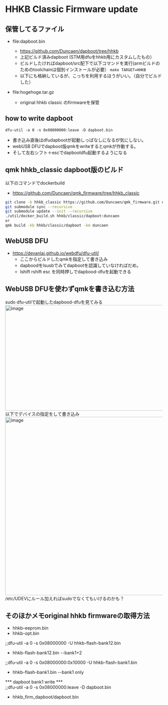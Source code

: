 # HHKB Classic Firmware update

## 保管してるファイル
- file:dapboot.bin
  - https://github.com/Duncaen/dapboot/tree/hhkb
  - 上記ビルド済みdapboot (STM用dfuをhhkb用にカスタムしたもの）
  - ビルドしたければdapboot/src配下で以下コマンドを実行(armビルドのためのtoolchainは個別インストールが必要）
    ```make TARGET=HHKB```
  - 以下にも格納しているが、こっちを利用するほうがいい。（自分でビルドした）

- file:hogehoge.tar.gz
  - original hhkb classic のfirmwareを保管

## how to write dapboot
```
dfu-util -a 0 -s 0x08000000:leave -D dapboot.bin
```

 - 書き込み直後はdfudapbootが起動しっぱなしになるが気にしない。
 - webUSB DFUでdapboot版qmkをwriteするとqmkが作動する。
 - そして左右シフト＋escでdapbootdfu起動するようになる

## qmk hhkb_classic dapboot版のビルド
以下のコマンドでdockerbuild
- https://github.com/Duncaen/qmk_firmware/tree/hhkb_classic
```bash
git clone -b hhkb_classic https://github.com/Duncaen/qmk_firmware.git qmk_firmware_hhkbclassic
git submodule sync --recursive  
git submodule update --init --recursive  
./util/docker_build.sh hhkb/classic/dapboot:duncaen 
or 
qmk build -kb hhkb/classic/dapboot -km duncaen
```

## WebUSB DFU
- https://devanlai.github.io/webdfu/dfu-util/
  - ここからビルドしたqmkを指定して書き込み
  - dapboodをlsusbでみてdapbootを認識していなければだめ。
  - lshift rshift esc を同時押しでdapbood-dfuを起動できる

## WebUSB DFUを使わずqmkを書き込む方法
sudo dfu-utilで起動したdapbood-dfuを見てみる
<img width="1389" height="337" alt="image" src="https://github.com/user-attachments/assets/849dcd54-583a-47af-923f-378073555b2b" />
以下でデバイスの指定をして書き込み
<img width="790" height="569" alt="image" src="https://github.com/user-attachments/assets/959ca1ae-b878-481b-8a33-65a0b1f9bcff" />
/etc/UDEVにルール加えればsudoでなくてもいけるのかも？

## そのほかメモoriginal hhkb firmwareの取得方法
- hhkb-eeprom.bin
- hhkb-opt.bin

;;dfu-util -a 0 -s 0x08000000 -U hhkb-flash-bank12.bin
  - hhkb-flash-bank12.bin --bank1+2                   
                                                 
;;dfu-util -a 0 -s 0x08000000:0x10000 -U hhkb-flash-bank1.bin
  - hhkb-flash-bank1.bin --bank1 only                            
                                                           
*** dapboot bank1 write ***                               
;;dfu-util -a 0 -s 0x08000000:leave -D dapboot.bin       
  - hhkb_firm_dapboot/dapboot.bin                          
                                                      
